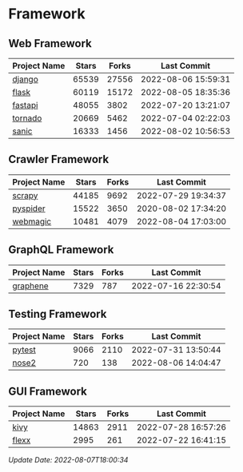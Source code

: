 # Framework

## Web Framework
| Project Name | Stars | Forks | Last Commit |
| ------------ | ----- | ----- | ----------- |
| [django](https://github.com/django/django) | 65539 | 27556 | 2022-08-06 15:59:31 |
| [flask](https://github.com/pallets/flask) | 60119 | 15172 | 2022-08-05 18:35:36 |
| [fastapi](https://github.com/tiangolo/fastapi) | 48055 | 3802 | 2022-07-20 13:21:07 |
| [tornado](https://github.com/tornadoweb/tornado) | 20669 | 5462 | 2022-07-04 02:22:03 |
| [sanic](https://github.com/sanic-org/sanic) | 16333 | 1456 | 2022-08-02 10:56:53 |

## Crawler Framework
| Project Name | Stars | Forks | Last Commit |
| ------------ | ----- | ----- | ----------- |
| [scrapy](https://github.com/scrapy/scrapy) | 44185 | 9692 | 2022-07-29 19:34:37 |
| [pyspider](https://github.com/binux/pyspider) | 15522 | 3650 | 2020-08-02 17:34:20 |
| [webmagic](https://github.com/code4craft/webmagic) | 10481 | 4079 | 2022-08-04 17:03:00 |

## GraphQL Framework
| Project Name | Stars | Forks | Last Commit |
| ------------ | ----- | ----- | ----------- |
| [graphene](https://github.com/graphql-python/graphene) | 7329 | 787 | 2022-07-16 22:30:54 |

## Testing Framework
| Project Name | Stars | Forks | Last Commit |
| ------------ | ----- | ----- | ----------- |
| [pytest](https://github.com/pytest-dev/pytest) | 9066 | 2110 | 2022-07-31 13:50:44 |
| [nose2](https://github.com/nose-devs/nose2) | 720 | 138 | 2022-08-06 14:04:47 |

## GUI Framework
| Project Name | Stars | Forks | Last Commit |
| ------------ | ----- | ----- | ----------- |
| [kivy](https://github.com/kivy/kivy) | 14863 | 2911 | 2022-07-28 16:57:26 |
| [flexx](https://github.com/flexxui/flexx) | 2995 | 261 | 2022-07-22 16:41:15 |

*Update Date: 2022-08-07T18:00:34*